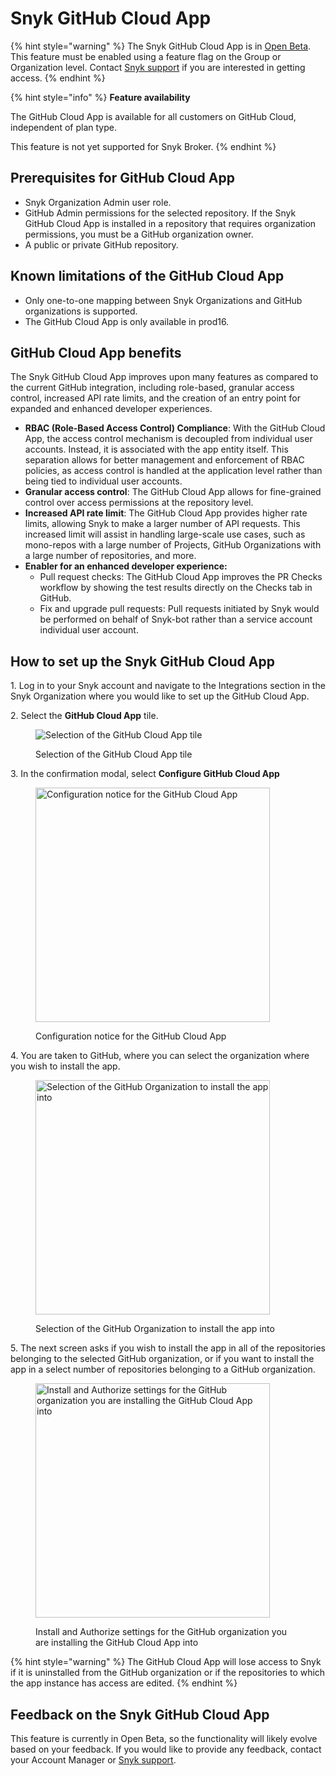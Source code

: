# Snyk GitHub Cloud App

{% hint style="warning" %}
The Snyk GitHub Cloud App is in [Open Beta](../../more-info/snyk-feature-release-process.md#open-beta). This feature must be enabled using a feature flag on the Group or Organization level. Contact [Snyk support](https://support.snyk.io/hc/en-us/requests/new) if you are interested in getting access.
{% endhint %}

{% hint style="info" %}
**Feature availability**

The GitHub Cloud App is available for all customers on GitHub Cloud, independent of plan type.

This feature is not yet supported for Snyk Broker.
{% endhint %}

## Prerequisites for GitHub Cloud App

* Snyk Organization Admin user role.
* GitHub Admin permissions for the selected repository. If the Snyk GitHub Cloud App is installed in a repository that requires organization permissions, you must be a GitHub organization owner.
* A public or private GitHub repository.

## Known limitations of the GitHub Cloud App

* Only one-to-one mapping between Snyk Organizations and GitHub organizations is supported.
* The GitHub Cloud App is only available in prod16.

## GitHub Cloud App benefits

The Snyk GitHub Cloud App improves upon many features as compared to the current GitHub integration, including role-based, granular access control, increased API rate limits, and the creation of an entry point for expanded and enhanced developer experiences.

* **RBAC (Role-Based Access Control) Compliance**: With the GitHub Cloud App, the access control mechanism is decoupled from individual user accounts. Instead, it is associated with the app entity itself. This separation allows for better management and enforcement of RBAC policies, as access control is handled at the application level rather than being tied to individual user accounts.
* **Granular access control**: The GitHub Cloud App allows for fine-grained control over access permissions at the repository level.&#x20;
* **Increased API rate limit**: The GitHub Cloud App provides higher rate limits, allowing Snyk to make a larger number of API requests. This increased limit will assist in handling large-scale use cases, such as mono-repos with a large number of Projects, GitHub Organizations with a large number of repositories, and more.
* **Enabler for an enhanced developer experience:**
  * Pull request checks: The GitHub Cloud App improves the PR Checks workflow by showing the test results directly on the Checks tab in GitHub.
  * Fix and upgrade pull requests: Pull requests initiated by Snyk would be performed on behalf of Snyk-bot rather than a service account individual user account.

## How to set up the Snyk GitHub Cloud App

1\. Log in to your Snyk account and navigate to the Integrations section in the Snyk Organization where you would like to set up the GitHub Cloud App.

2\. Select the **GitHub Cloud App** tile.

<figure><img src="https://lh7-us.googleusercontent.com/m12lwj7xUyWR503N6na6WZGYY6KPw2HXw_Cnyz3p0V9n0Rlnt-xhxF5hKLuuPlybZ0YalSB0NFlJ6-NjCmMeILRQOT-Ih5bB3mzxd3qtZfKrM2jhc5QVguqOeACVCbD3CL1v-3_3TYzfxiNfBI9YBSQ" alt="Selection of the GitHub Cloud App tile"><figcaption><p>Selection of the GitHub Cloud App tile</p></figcaption></figure>

3\. In the confirmation modal, select **Configure GitHub Cloud App**

<figure><img src="https://lh7-us.googleusercontent.com/6LsLwmnrYlFjttX4cm1_rpa6xNpM8qIWjGTQTlZ3-tLyiJzhSaTsRmwUhlYAymlS5DmE8vc3tndVk_K26VwPhMq9y9SPsIl2xV2yfZRttC1_bVa2yPph8dpr8EZn9bLmqZQjo2S8Nu8__QoU0Kv99WE" alt="Configuration notice for the GitHub Cloud App" width="375"><figcaption><p>Configuration notice for the GitHub Cloud App</p></figcaption></figure>

4\. You are taken to GitHub, where you can select the organization where you wish to install the app.

<figure><img src="https://lh7-us.googleusercontent.com/QWhLns9jPaDgb41zG-eoPUOSkTCmWenC9jwJ4suAs_LeMidcRJRheuAFmotWC_hb7Vjcq_lTTtgqkK2q41x4GUzSnvjoWKRvzxmXfKN_Zt0EhovXESkcSDfy-cv_-vShyzL7C4GF6fuUxOHTo2FXyCw" alt="Selection of the GitHub Organization to install the app into" width="375"><figcaption><p>Selection of the GitHub Organization to install the app into</p></figcaption></figure>

5\. The next screen asks if you wish to install the app in all of the repositories belonging to the selected GitHub organization, or if you want to install the app in a select number of repositories belonging to a GitHub organization.&#x20;

<figure><img src="https://lh7-us.googleusercontent.com/izrSkGKUWpJYqBk4yOi4psfRqmNLJiH1LCun3RLwdIfdEUx8wmU5LomzYzvHCGf5Ak5WVAatbOYhDd489QCmSjJv58lYnizUnfH6HiMiI7xi5o0VfLHyDzCIMO5MdqNXxlOPgTR4pIWD6fhHrPEpC8o" alt="Install and Authorize settings for the GitHub organization you are installing the GitHub Cloud App into" width="375"><figcaption><p>Install and Authorize settings for the GitHub organization you are installing the GitHub Cloud App into</p></figcaption></figure>

{% hint style="warning" %}
The GitHub Cloud App will lose access to Snyk if it is uninstalled from the GitHub organization or if the repositories to which the app instance has access are edited.
{% endhint %}

## Feedback on the Snyk GitHub Cloud App

This feature is currently in Open Beta, so the functionality will likely evolve based on your feedback. If you would like to provide any feedback, contact your Account Manager or [Snyk support](https://support.snyk.io/hc/en-us/requests/new).



